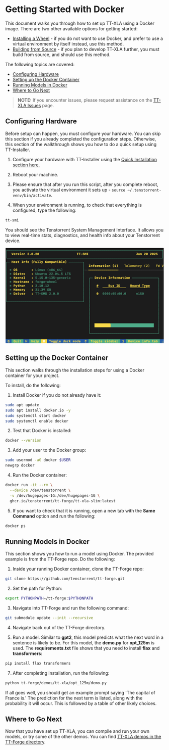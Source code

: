 # Getting Started with Docker
This document walks you through how to set up TT-XLA using a Docker image. There are two other available options for getting started:
* [Installing a Wheel](getting_started.md) - if you do not want to use Docker, and prefer to use a virtual environment by itself instead, use this method.
* [Building from Source](getting_started_build_from_source.md) - if you plan to develop TT-XLA further, you must build from source, and should use this method.

The following topics are covered:

* [Configuring Hardware](#configuring-hardware)
* [Setting up the Docker Container](#setting-up-the-docker-container)
* [Running Models in Docker](#running-models-in-docker)
* [Where to Go Next](#where-to-go-next)

> **NOTE:** If you encounter issues, please request assistance on the
>[TT-XLA Issues](https://github.com/tenstorrent/tt-xla/issues) page.

## Configuring Hardware
Before setup can happen, you must configure your hardware. You can skip this section if you already completed the configuration steps. Otherwise, this section of the walkthrough shows you how to do a quick setup using TT-Installer.

1. Configure your hardware with TT-Installer using the [Quick Installation section here.](https://docs.tenstorrent.com/getting-started/README.html#quick-installation)

2. Reboot your machine.

3. Please ensure that after you run this script, after you complete reboot, you activate the virtual environment it sets up - ```source ~/.tenstorrent-venv/bin/activate```.

4. When your environment is running, to check that everything is configured, type the following:

```bash
tt-smi
```

You should see the Tenstorrent System Management Interface. It allows you to view real-time stats, diagnostics, and health info about your Tenstorrent device.

![TT-SMI](./imgs/tt_smi.png)

## Setting up the Docker Container
This section walks through the installation steps for using a Docker container for your project.

To install, do the following:

1. Install Docker if you do not already have it:

```bash
sudo apt update
sudo apt install docker.io -y
sudo systemctl start docker
sudo systemctl enable docker
```

2. Test that Docker is installed:

```bash
docker --version
```

3. Add your user to the Docker group:

```bash
sudo usermod -aG docker $USER
newgrp docker
```

4. Run the Docker container:

```bash
docker run -it --rm \
  --device /dev/tenstorrent \
  -v /dev/hugepages-1G:/dev/hugepages-1G \
  ghcr.io/tenstorrent/tt-forge/tt-xla-slim:latest
```

5. If you want to check that it is running, open a new tab with the **Same Command** option and run the following:

```bash
docker ps
```

## Running Models in Docker
This section shows you how to run a model using Docker. The provided example is from the TT-Forge repo. Do the following:

1. Inside your running Docker container, clone the TT-Forge repo:

```bash
git clone https://github.com/tenstorrent/tt-forge.git
```

2. Set the path for Python:

```bash
export PYTHONPATH=/tt-forge:$PYTHONPATH
```

3. Navigate into TT-Forge and run the following command:

```bash
git submodule update --init --recursive
```

4. Navigate back out of the TT-Forge directory.

5. Run a model. Similar to **gpt2**, this model predicts what the next word in a sentence is likely to be. For this model, the **demo.py** for **opt_125m** is used. The **requirements.txt** file shows that you need to install **flax** and **transformers**:

```bash
pip install flax transformers
```

7. After completing installation, run the following:

```bash
python tt-forge/demos/tt-xla/opt_125m/demo.py
```

If all goes well, you should get an example prompt saying 'The capital of France is.' The prediction for the next term is listed, along with the probability it will occur. This is followed by a table of other likely choices.

## Where to Go Next

Now that you have set up TT-XLA, you can compile and run your own models, or try some of the other demos. You can find [TT-XLA demos in the TT-Forge directory](https://github.com/tenstorrent/tt-forge/tree/main/demos/tt-xla).
